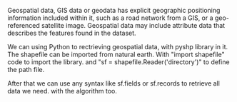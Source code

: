 Geospatial data, GIS data or geodata has explicit geographic positioning information included within it, such as a road network from a GIS, or a geo-referenced satellite image. Geospatial data may include attribute data that describes the features found in the dataset.

We can using Python to rectrieving geospatial data, with pyshp library in it. The shapefile can be imported from natural earth. With "import shapefile" code to import the library. and "sf = shapefile.Reader('directory')" to define the path file.

After that we can use any syntax like sf.fields or sf.records to retrieve all data we need. with the algorithm too.
